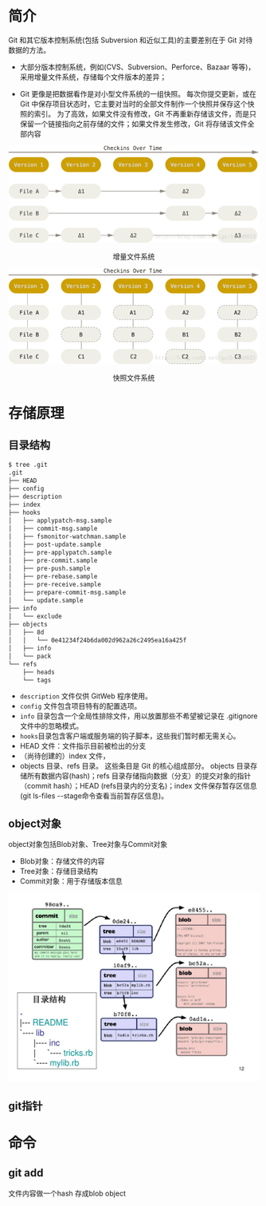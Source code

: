 # 简介

 Git 和其它版本控制系统(包括 Subversion 和近似工具)的主要差别在于 Git 对待数据的方法。

- 大部分版本控制系统，例如(CVS、Subversion、Perforce、Bazaar 等等)，采用增量文件系统，存储每个文件版本的差异；

-   Git 更像是把数据看作是对小型文件系统的一组快照。 每次你提交更新，或在 Git 中保存项目状态时，它主要对当时的全部文件制作一个快照并保存这个快照的索引。 为了高效，如果文件没有修改，Git 不再重新存储该文件，而是只保留一个链接指向之前存储的文件；如果文件发生修改，Git 将存储该文件全部内容

  ![img](git原理/498935a9ebaa0d553460df77f30a0110d35.jpg)

<center>增量文件系统</center>

![img](git原理/9a7ec25d895130165bf7c3214472442f6c0.jpg)

<center>快照文件系统</center>

# 存储原理

## 目录结构

```shell
$ tree .git
.git
├── HEAD
├── config
├── description
├── index
├── hooks
│   ├── applypatch-msg.sample
│   ├── commit-msg.sample
│   ├── fsmonitor-watchman.sample
│   ├── post-update.sample
│   ├── pre-applypatch.sample
│   ├── pre-commit.sample
│   ├── pre-push.sample
│   ├── pre-rebase.sample
│   ├── pre-receive.sample
│   ├── prepare-commit-msg.sample
│   └── update.sample
├── info
│   └── exclude
├── objects
│   ├── 8d
│   │   └── 0e41234f24b6da002d962a26c2495ea16a425f
│   ├── info
│   └── pack
└── refs
    ├── heads
    └── tags
```

- `description` 文件仅供 GitWeb 程序使用。 
- `config` 文件包含项目特有的配置选项。
- `info` 目录包含一个全局性排除文件，用以放置那些不希望被记录在 .gitignore 文件中的忽略模式。 
- `hooks`目录包含客户端或服务端的钩子脚本，这些我们暂时都无需关心。
- HEAD 文件：文件指示目前被检出的分支
- （尚待创建的）index 文件，
- objects 目录、refs 目录。 这些条目是 Git 的核心组成部分。 objects 目录存储所有数据内容(hash)；refs 目录存储指向数据（分支）的提交对象的指针（commit hash）；HEAD (refs目录内的分支名)；index 文件保存暂存区信息(git ls-files --stage命令查看当前暂存区信息)。

## object对象

object对象包括Blob对象、Tree对象与Commit对象

- Blob对象：存储文件的内容
- Tree对象：存储目录结构
- Commit对象：用于存储版本信息

![img](git原理/f8ea6e5527284b73f24250ee.jpg)

## git指针



# 命令

## git add

文件内容做一个hash 存成blob object